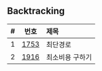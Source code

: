 
## Backtracking

|#|번호|제목|
|:-:|:-:|:-|
|1|[1753](https://www.acmicpc.net/problem/1753)|최단경로|
|2|[1916](https://www.acmicpc.net/problem/1916)|최소비용 구하기|

